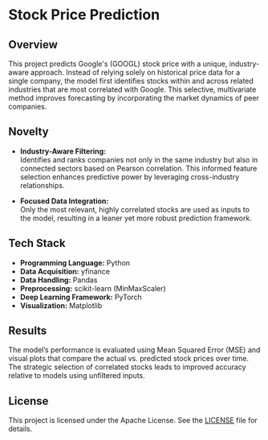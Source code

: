 # Stock Price Prediction

## Overview

This project predicts Google's (GOOGL) stock price with a unique, industry-aware approach. Instead of relying solely on historical price data for a single company, the model first identifies stocks within and across related industries that are most correlated with Google. This selective, multivariate method improves forecasting by incorporating the market dynamics of peer companies.

## Novelty

- **Industry-Aware Filtering:**  
  Identifies and ranks companies not only in the same industry but also in connected sectors based on Pearson correlation. This informed feature selection enhances predictive power by leveraging cross-industry relationships.
  
- **Focused Data Integration:**  
  Only the most relevant, highly correlated stocks are used as inputs to the model, resulting in a leaner yet more robust prediction framework.

## Tech Stack

- **Programming Language:** Python  
- **Data Acquisition:** yfinance  
- **Data Handling:** Pandas  
- **Preprocessing:** scikit-learn (MinMaxScaler)  
- **Deep Learning Framework:** PyTorch  
- **Visualization:** Matplotlib


## Results

The model’s performance is evaluated using Mean Squared Error (MSE) and visual plots that compare the actual vs. predicted stock prices over time. The strategic selection of correlated stocks leads to improved accuracy relative to models using unfiltered inputs.

## License

This project is licensed under the Apache License. See the [LICENSE](LICENSE) file for details.


